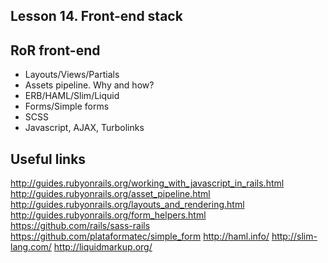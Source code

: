 Lesson 14. Front-end stack
------------------

RoR front-end
---------------
* Layouts/Views/Partials
* Assets pipeline. Why and how?
* ERB/HAML/Slim/Liquid
* Forms/Simple forms
* SCSS
* Javascript, AJAX, Turbolinks


Useful links
------------
http://guides.rubyonrails.org/working_with_javascript_in_rails.html
http://guides.rubyonrails.org/asset_pipeline.html
http://guides.rubyonrails.org/layouts_and_rendering.html
http://guides.rubyonrails.org/form_helpers.html
https://github.com/rails/sass-rails
https://github.com/plataformatec/simple_form
http://haml.info/
http://slim-lang.com/
http://liquidmarkup.org/






